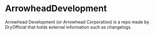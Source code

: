 # ArrowheadDevelopment
Arrowhead Development (or Arrowhead Corporation) is a repo made by DryOfficial that holds external information such as changelogs.
